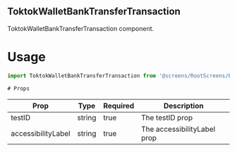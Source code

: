 ## ToktokWalletBankTransferTransaction
ToktokWalletBankTransferTransaction component.

# Usage
```js
import ToktokWalletBankTransferTransaction from '@screens/RootScreens/BankTransferScreens/ToktokWalletBankTransferTransaction';

# Props
```
Prop                      | Type                  | Required                | Description
--------------------------|-----------------------|-------------------------|--------------------------
testID                    | string                | true                    | The testID prop
accessibilityLabel        | string                | true                    | The accessibilityLabel prop
